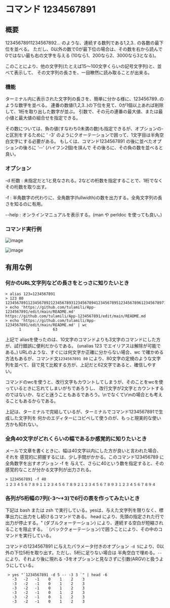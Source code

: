 # コマンド 1234567891

## 概要

12345678911234567892... のような、連続する数列である1,2,3.. の各数の最下位を並べる。
ただし、0以外の数で0が最下位の場合は、その数を右から読んで0ではない最も右の文字を与える
(10なら1、200なら2、3000なら3となる)。

このことにより、他の文字列(たとえば15～100文字くらいの記号文字列)と、並べて表示して、
その文字列の長さを、一目瞭然に読み取ることが出来る。

### 機能

ターミナル内に表示された文字列の長さを、簡単に分かる様に、123456789..のような数字を並べる。
連番の数値(1,2,3..)の下位を見て、0が1個以上あれば削除して、1桁を取り出した数字が並ぶ。
引数で、その元の連番の最大値、または最小値と最大値の組合せを指定できる。

その数については、負の値(すなわち0未満の数)も指定できるが、オプションの-と区別をするために
' -3' のようにクオーテーションで囲って、1文字目は半角空白文字にする必要がある。
もしくは、コマンド1234567891 の後に並べたオプションの後ろに '--' (ハイフン2個)を挟んで
その後ろに、その負の数を並べると良い。

### オプション

 -d 桁数 : 未指定だと1と見なされる。2などの桁数を指定することで、1桁でなくその桁数を取り出す。

 -f      : 半角数字の代わりに、全角数字(fullwidth)の数を出力する。全角文字列の長さを知るのに有用。 
 
 --help  : オンラインマニュアルを表示する。(man や perldoc を使っても良い。)  

### コマンド実行例

![image](https://github.com/user-attachments/assets/3f318bbd-5dc4-4b4a-906c-e27ed465206f)

![image](https://github.com/user-attachments/assets/e650bec9-fc5f-4779-bf85-4b61636e8ee2)

## 有用な例

### 何かのURL文字列などの長さをとっさに知りたいとき

```
> alias 123=1234567891
> 123 80
12345678911234567892123456789312345678941234567895123456789612345678971234567898
> echo 'https://github.com/tulamili/App-1234567891/edit/main/README.md'
https://github.com/tulamili/App-1234567891/edit/main/README.md
> echo 'https://github.com/tulamili/App-1234567891/edit/main/README.md' | wc 
      1       1      63
```

上記で aliasを使ったのは、10文字のコマンドよりも3文字のコマンドにした方が、試行錯誤に便利だからである。
(unalias 123 でエイリアスは解除が可能である。)
URLのような、すぐには何文字か正確に分からない場合、wc で確かめる方法もあるが、コマンド文`1234567891 80`
により、80文字の定規のような文字列を並べて、目で見て比較する方が、上記だと62文字であると、確信しやすい。

コマンドのwcを使うと、改行文字もカウントしてしまうが、そのことをwcを使っているときに忘れてしまいがちであろうし、
改行文字が2文字とカウントするのではないか、などと迷うこともあるであろう。\nでなくて\r\nの場合とも考えることもあるからである。

上記は、ターミナルで完結しているが、ターミナルでコマンド1234567891で生成した文字列を
何かのエディターにコピペして使うのが、もっと現実的な使い方かも知れない。 

### 全角40文字がどれくらいの幅であるか感覚的に知りたいとき

メールで文章を書くときに、幅は40文字以内にした方が良いと言われた場合、それを
感覚的に把握するには、少し手間がかかる。このコマンド123456789 に全角数字を出すオプション -f を
与えて、さらに40という数を指定すると、その感覚的なことが分かる文字列が出力される。

```
> 1234567891 -f 40
１２３４５６７８９１１２３４５６７８９２１２３４５６７８９３１２３４５６７８９４
```

### 各列が5桁幅の7列(-3～+3)で6行の表を作ってみたいとき

下記は bash または zsh で実行している。yesは、与えた文字列を限りなく、標準出力に出力をし続けるコマンドである。
head により、先頭の指定された行で出力が停止する。" (ダブルクォーテーション) により、連続する空白が短縮されることを阻止する。
` (バッククォーテーション)で囲うことにより、その中のコマンドを実行している。

コマンドの1234567891 に与えたパラメータ付きのオプション `-d 5`により、0以外の下位5桁を取り出す。ただし、5桁に足りない場合は
半角空白で埋める。`--`により、それより後に現れる -3をオプションと見なさずに引数(ARGV)と扱うようにしている。

```
 > yes "`1234567891 -d 5 -- -3 3 `" | head -6
   -3   -2   -1    0    1    2    3
   -3   -2   -1    0    1    2    3
   -3   -2   -1    0    1    2    3
   -3   -2   -1    0    1    2    3
   -3   -2   -1    0    1    2    3
   -3   -2   -1    0    1    2    3
```
